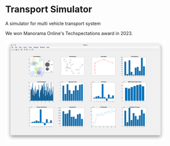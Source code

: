 # Transport Simulator
A simulator for multi vehicle transport system

We won Manorama Online's Techspectations award in 2023.

![](screenshot.png)
